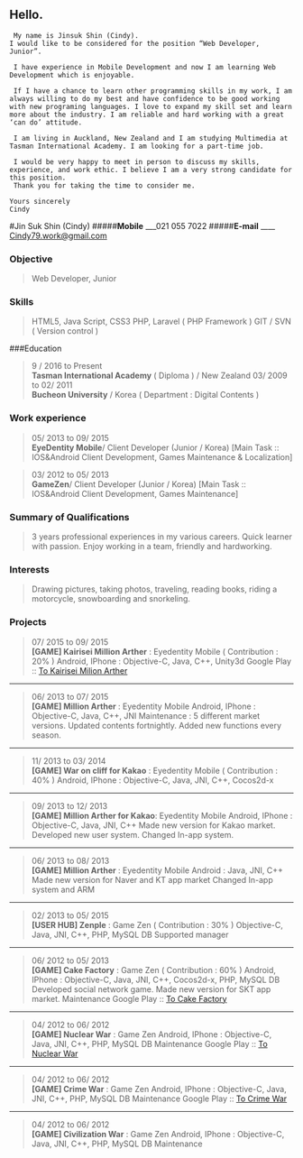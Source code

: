     

Hello.
------
     My name is Jinsuk Shin (Cindy).
    I would like to be considered for the position “Web Developer, Junior”.
    
     I have experience in Mobile Development and now I am learning Web Development which is enjoyable.
     
     If I have a chance to learn other programming skills in my work, I am always willing to do my best and have confidence to be good working with new programing languages. I love to expand my skill set and learn more about the industry. I am reliable and hard working with a great ‘can do’ attitude.
     
     I am living in Auckland, New Zealand and I am studying Multimedia at Tasman International Academy. I am looking for a part-time job. 
     
     I would be very happy to meet in person to discuss my skills, experience, and work ethic. I believe I am a very strong candidate for this position.
     Thank you for taking the time to consider me.
    
    Yours sincerely
    Cindy



#Jin Suk Shin (Cindy)
#####**Mobile** ___021 055 7022
#####**E-mail** ____ Cindy79.work@gmail.com

### Objective
> Web Developer, Junior

### Skills
> HTML5, Java Script, CSS3 
> PHP, Laravel ( PHP Framework ) 
> GIT / SVN ( Version control )
> 
###Education	
> 9 / 2016 to Present      
> **Tasman International Academy** ( Diploma ) / New Zealand
> 03/ 2009 to 02/ 2011      
> **Bucheon University** / Korea ( Department : Digital Contents )


### Work experience
> 05/ 2013 to 09/ 2015     
> **EyeDentity Mobile**/ Client Developer (Junior / Korea)
> [Main Task :: IOS&Android Client Development,  Games Maintenance & Localization]

> 03/ 2012 to 05/ 2013     
> **GameZen**/ Client Developer (Junior / Korea)
> [Main Task :: IOS&Android Client Development, Games Maintenance]

### Summary of Qualifications
> 3 years professional experiences in my various careers.
> Quick learner with passion.
> Enjoy working in a team, friendly and hardworking.

### Interests
> Drawing pictures, taking photos, traveling, reading books, 
> riding a motorcycle, snowboarding and snorkeling.

### Projects
> 07/ 2015 to 09/ 2015     
> **[GAME] Kairisei Million Arther** : Eyedentity Mobile  ( Contribution : 20% )
> Android, IPhone : Objective-C, Java, C++, Unity3d
> Google Play :: [To Kairisei Milion Arther](https://play.google.com/store/apps/details?id=com.actoz.kma)

----------
> 06/ 2013 to 07/ 2015      
> **[GAME] Million Arther** : Eyedentity Mobile
> Android, IPhone : Objective-C, Java, C++, JNI
> Maintenance : 5 different market versions.
> Updated contents fortnightly.
> Added new functions every season.

----------
> 11/ 2013 to 03/ 2014      
> **[GAME] War on cliff for Kakao** : Eyedentity Mobile  ( Contribution : 40% )
> Android, IPhone : Objective-C, Java, JNI, C++, Cocos2d-x

----------
> 09/ 2013 to 12/ 2013     
> **[GAME] Million Arther for Kakao**: Eyedentity Mobile
> Android, IPhone : Objective-C, Java, JNI, C++
> Made new version for Kakao market.
> Developed new user system.
> Changed In-app system.

----------
> 06/ 2013 to 08/ 2013     
> **[GAME] Million Arther** : Eyedentity Mobile 
> Android : Java, JNI, C++
> Made new version for Naver and KT app market
> Changed In-app system and ARM 

----------
> 02/ 2013 to 05/ 2015      
> **[USER HUB] Zenple** : Game Zen ( Contribution : 30% )
> Objective-C, Java, JNI, C++, PHP, MySQL DB
> Supported manager

----------
> 06/ 2012 to 05/ 2013      
> **[GAME] Cake Factory** : Game Zen  ( Contribution : 60% )
> Android, IPhone : Objective-C, Java, JNI, C++, Cocos2d-x, PHP, MySQL DB
> Developed social network game. 
> Made new version for SKT app market.
> Maintenance
> Google Play ::  [To Cake Factory](https://play.google.com/store/apps/details?id=com.gamezen.cakefactory.mk)

----------
> 04/ 2012 to 06/ 2012      
> **[GAME] Nuclear War** : Game Zen
> Android, IPhone : Objective-C, Java, JNI, C++, PHP, MySQL DB
> Maintenance
> Google Play :: [To Nuclear War](https://play.google.com/store/apps/details?id=com.blueonionsoft.nuclearwarmk_free)

----------
> 04/ 2012 to 06/ 2012     
> **[GAME] Crime War** : Game Zen
> Android, IPhone : Objective-C, Java, JNI, C++, PHP, MySQL DB
> Maintenance
> Google Play ::  [To Crime War](https://play.google.com/store/apps/details?id=com.blueonionsoft.gangwarmk_free)

----------
> 04/ 2012 to 06/ 2012      
> **[GAME] Civilization War** : Game Zen
> Android, IPhone : Objective-C, Java, JNI, C++, PHP, MySQL DB
> Maintenance